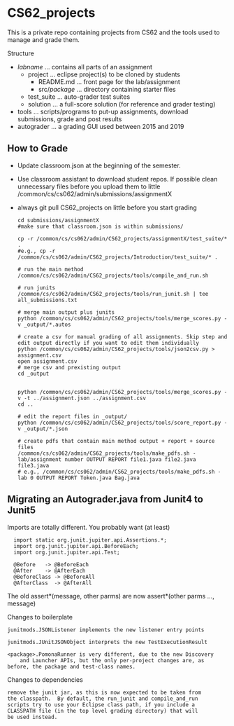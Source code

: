 # CS62_projects

This is a private repo containing projects from CS62 and the tools used to manage and grade them.

Structure

  * *labname* ... contains all parts of an assignment
     - project ... eclipse project(s) to be cloned by students
        - README.md ... front page for the lab/assignment
        - src/*package* ... directory containing starter files
     - test_suite ... auto-grader test suites
     - solution ... a full-score solution (for reference and grader testing)
  * tools ... scripts/programs to put-up assignments, download submissions, grade and post results
  * autograder ... a grading GUI used between 2015 and 2019


## How to Grade

- Update classroom.json at the beginning of the semester. 
- Use classroom assistant to download student repos. If possible clean unnecessary files before you upload them to little /common/cs/cs062/admin/submissions/assignmentX

- always git pull CS62_projects on little before you start grading

      cd submissions/assignmentX
      #make sure that classroom.json is within submissions/

      cp -r /common/cs/cs062/admin/CS62_projects/assignmentX/test_suite/* .
      #e.g., cp -r /common/cs/cs062/admin/CS62_projects/Introduction/test_suite/* .

      # run the main method
      /common/cs/cs062/admin/CS62_projects/tools/compile_and_run.sh

      # run junits
      /common/cs/cs062/admin/CS62_projects/tools/run_junit.sh | tee all_submissions.txt

      # merge main output plus junits
      python /common/cs/cs062/admin/CS62_projects/tools/merge_scores.py -v _output/*.autos
      
      # create a csv for manual grading of all assignments. Skip step and edit output directly if you want to edit them individually
      python /common/cs/cs062/admin/CS62_projects/tools/json2csv.py > assignment.csv 
      open assignment.csv
      # merge csv and prexisting output
      cd _output


      python /common/cs/cs062/admin/CS62_projects/tools/merge_scores.py -v -t ../assignment.json ../assignment.csv
      cd ..

      # edit the report files in _output/
      python /common/cs/cs062/admin/CS62_projects/tools/score_report.py -v _output/*.json

      # create pdfs that contain main method output + report + source files
      /common/cs/cs062/admin/CS62_projects/tools/make_pdfs.sh -lab/assignment number OUTPUT REPORT file1.java file2.java file3.java
      # e.g., /common/cs/cs062/admin/CS62_projects/tools/make_pdfs.sh -lab 0 OUTPUT REPORT Token.java Bag.java


## Migrating an Autograder.java from Junit4 to Junit5

Imports are totally different.  You probably want (at least)

      import static org.junit.jupiter.api.Assertions.*;
      import org.junit.jupiter.api.BeforeEach;
      import org.junit.jupiter.api.Test;

      @Before	-> @BeforeEach
      @After	-> @AfterEach
      @BeforeClass -> @BeforeAll
      @AfterClass  -> @AfterAll

The old assert*(message, other parms) are now
   assert*(other parms ..., message)

Changes to boilerplate

    junitmods.JSONListener implements the new listener entry points

    junitmods.JUnitJSONObject interprets the new TestExecutionResult

    <package>.PomonaRunner is very different, due to the new Discovery
    	and Launcher APIs, but the only per-project changes are, as
	before, the package and test-class names.

Changes to dependencies

    remove the junit jar, as this is now expected to be taken from
    the classpath.  By default, the run_junit and compile_and_run
    scripts try to use your Eclipse class path, if you include a
    CLASSPATH file (in the top level grading directory) that will
    be used instead.
